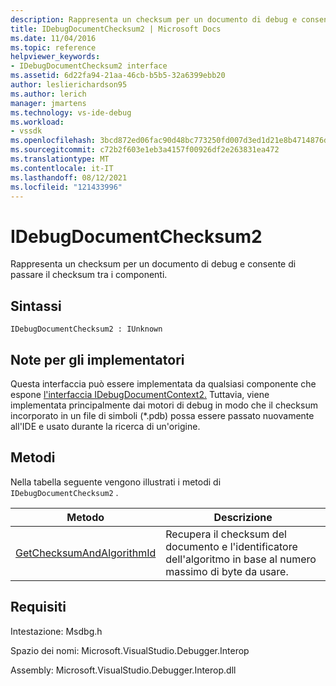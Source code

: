 ```yaml
---
description: Rappresenta un checksum per un documento di debug e consente di passare il checksum tra i componenti.
title: IDebugDocumentChecksum2 | Microsoft Docs
ms.date: 11/04/2016
ms.topic: reference
helpviewer_keywords:
- IDebugDocumentChecksum2 interface
ms.assetid: 6d22fa94-21aa-46cb-b5b5-32a6399ebb20
author: leslierichardson95
ms.author: lerich
manager: jmartens
ms.technology: vs-ide-debug
ms.workload:
- vssdk
ms.openlocfilehash: 3bcd872ed06fac90d48bc773250fd007d3ed1d21e8b4714876d62e038df2f813
ms.sourcegitcommit: c72b2f603e1eb3a4157f00926df2e263831ea472
ms.translationtype: MT
ms.contentlocale: it-IT
ms.lasthandoff: 08/12/2021
ms.locfileid: "121433996"
---
```

# <a name="idebugdocumentchecksum2"></a>IDebugDocumentChecksum2
Rappresenta un checksum per un documento di debug e consente di passare il checksum tra i componenti.

## <a name="syntax"></a>Sintassi

```
IDebugDocumentChecksum2 : IUnknown
```

## <a name="notes-for-implementers"></a>Note per gli implementatori
 Questa interfaccia può essere implementata da qualsiasi componente che espone [l'interfaccia IDebugDocumentContext2.](../../../extensibility/debugger/reference/idebugdocumentcontext2.md) Tuttavia, viene implementata principalmente dai motori di debug in modo che il checksum incorporato in un file di simboli (*.pdb) possa essere passato nuovamente all'IDE e usato durante la ricerca di un'origine.

## <a name="methods"></a>Metodi
 Nella tabella seguente vengono illustrati i metodi di `IDebugDocumentChecksum2` .

|Metodo|Descrizione|
|------------|-----------------|
|[GetChecksumAndAlgorithmId](../../../extensibility/debugger/reference/idebugdocumentchecksum2-getchecksumandalgorithmid.md)|Recupera il checksum del documento e l'identificatore dell'algoritmo in base al numero massimo di byte da usare.|

## <a name="requirements"></a>Requisiti
 Intestazione: Msdbg.h

 Spazio dei nomi: Microsoft.VisualStudio.Debugger.Interop

 Assembly: Microsoft.VisualStudio.Debugger.Interop.dll
